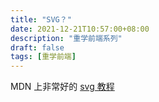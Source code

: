```yaml
---
title: "SVG？"
date: 2021-12-21T10:57:00+08:00
description: "重学前端系列"
draft: false
tags: [重学前端]
---
```


MDN 上非常好的 [svg 教程](https://developer.mozilla.org/zh-CN/docs/Web/SVG/Tutorial/Getting_Started)
